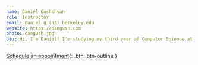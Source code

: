 ```yaml
---
name: Daniel Gushchyan
role: Instructor
email: daniel.g (at) berkeley.edu
website: https://dangush.com
photo: dangush.jpg
bio: Hi, I'm Daniel! I'm studying my third year of Computer Science at Berkeley, and have been a member of Blockchain at Berkeley for two years. I'm primary interested in topics around protocol design and scalability, with a deep passion for cypherpunk values and building rights-preserving technology. I've taught this class once before, given guest lectures for Fundamentals, and explored my interests in the space via hackathons and open source contribution. Let's chat!
---
```


[Schedule an appointment](#https://www.calendly.com/dangush){: .btn .btn-outline }
